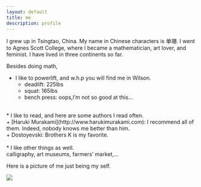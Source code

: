 ```yaml
---
layout: default
title: me
description: profile
---
```

I grew up in Tsingtao, China. My name in Chinese characters is 单珊. I went to Agnes Scott College, where I became a mathematician, art lover, and feminist. I have lived in three continents so far. <br />

Besides doing math,

* I like to powerlift, and w.h.p you will find me in Wilson. <br />
     + deadlift: 225lbs <br />
     + squat: 165lbs <br /> 
     + bench press: oops,I’m not so good at this… <br />
<br />
* I like to read, and here are some authors I read often. <br />
     + [Haruki Murakami](http://www.harukimurakami.com): I recommend all of them. Indeed, nobody knows me better than him. <br />
     + Dostoyevski: Brothers K is my favorite.  <br />
<br />
* I like other things as well. <br />
     calligraphy, art museums, farmers’ market,…

Here is a picture of me just being my self.

<img src=“images/shanshan.jpg“ width=“300”>